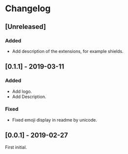 <!-- Check [Keep a Changelog](http://keepachangelog.com/) for recommendations on how to structure this file. -->

# Changelog

## [Unreleased]

### Added

- Add description of the extensions, for example shields.

## [0.1.1] - 2019-03-11

### Added

- Add logo.
- Add Description.

### Fixed

- Fixed emoji display in readme by unicode.

## [0.0.1] - 2019-02-27

First initial.